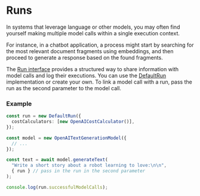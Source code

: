 # Runs

In systems that leverage language or other models, you may often find yourself making multiple model calls within a single execution context.

For instance, in a chatbot application, a process might start by searching for the most relevant document fragments using embeddings, and then proceed to generate a response based on the found fragments.

The [Run interface](/api/interfaces/Run) provides a structured way to share information with model calls and log their executions. You can use the [DefaultRun](/api/classes/DefaultRun) implementation or create your own. To link a model call with a run, pass the run as the second parameter to the model call.

### Example

```ts
const run = new DefaultRun({
  costCalculators: [new OpenAICostCalculator()],
});

const model = new OpenAITextGenerationModel({
  // ...
});

const text = await model.generateText(
  "Write a short story about a robot learning to love:\n\n",
  { run } // pass in the run in the second parameter
);

console.log(run.successfulModelCalls);
```
